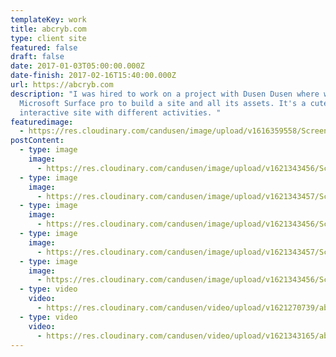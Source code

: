 ```yaml
---
templateKey: work
title: abcryb.com
type: client site
featured: false
draft: false
date: 2017-01-03T05:00:00.000Z
date-finish: 2017-02-16T15:40:00.000Z
url: https://abcryb.com
description: "I was hired to work on a project with Dusen Dusen where we used the
  Microsoft Surface pro to build a site and all its assets. It's a cute little
  interactive site with different activities. "
featuredimage:
  - https://res.cloudinary.com/candusen/image/upload/v1616359558/Screen_Shot_2021-03-21_at_4.45.36_PM_mp7sgu.png
postContent:
  - type: image
    image:
      - https://res.cloudinary.com/candusen/image/upload/v1621343456/Screen_Shot_2021-05-17_at_10.19.06_AM_quvape.png
  - type: image
    image:
      - https://res.cloudinary.com/candusen/image/upload/v1621343457/Screen_Shot_2021-05-17_at_10.21.17_AM_uhkfn2.png
  - type: image
    image:
      - https://res.cloudinary.com/candusen/image/upload/v1621343456/Screen_Shot_2021-05-17_at_10.18.48_AM_ltj6zw.png
  - type: image
    image:
      - https://res.cloudinary.com/candusen/image/upload/v1621343457/Screen_Shot_2021-05-17_at_10.18.29_AM_wg1ks1.png
  - type: image
    image:
      - https://res.cloudinary.com/candusen/image/upload/v1621343456/Screen_Shot_2021-05-17_at_10.24.00_AM_z20ljc.png
  - type: video
    video:
      - https://res.cloudinary.com/candusen/video/upload/v1621270739/abcryb-vid_wiebhc.mp4
  - type: video
    video:
      - https://res.cloudinary.com/candusen/video/upload/v1621343165/abcryb-vid-2_mgfvxk.mp4
---
```

